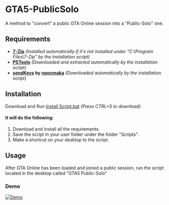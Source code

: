 # GTA5-PublicSolo

A method to "convert" a public GTA Online session into a "Public-Solo" one.

## Requirements

- **[7-Zip](https://www.7-zip.org/)** _(Installed automatically if it's not installed under "C:\Program Files\7-Zip" by the installation script)_
- **[PSTools](https://docs.microsoft.com/en-us/sysinternals/downloads/pstools)** _(Downloaded and extracted automatically by the installation script)_
- **[sendKeys](https://github.com/npocmaka/batch.scripts/blob/master/hybrids/jscript/sendKeys.bat) by [npocmaka](https://github.com/npocmaka)** _(Downloaded automatically by the installation script)_

## Installation

Download and Run [Install Script.bat](https://raw.githubusercontent.com/ronron555/GTA5-PublicSolo/main/Install%20Script.bat) _(Press CTRL+S to download)_

#### It will do the following:

1. Download and install all the requirements.
2. Save the script in your user folder under the folder "Scripts".
3. Make a shortcut on your desktop to the script.

## Usage

After GTA Online has been loaded and joined a public session, run the script located in the desktop called "GTA5 Public-Solo"

### Demo

[![Demo](https://i.imgur.com/nlQl4DI.png)](https://www.youtube.com/watch?v=SpXpD9s5ZJI)
